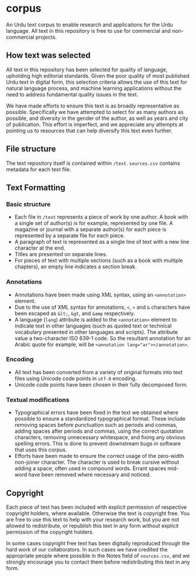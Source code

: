 # corpus

An Urdu text corpus to enable research and applications for the Urdu language. All text in this repository is free to use for commercial and non-commercial projects.

## How text was selected

All text in this repository has been selected for quality of language, upholding high editorial standards. Given the poor quality of most published Urdu text in digital form, this selection criteria allows the use of this text for natural language process, and machine learning applications without the need to address fundamental quality issues in the text.

We have made efforts to ensure this text is as broadly representative as possible. Specifically we have attempted to select for as many authors as possible, and diversity in the gender of the author, as well as years and city of publication. This effort is imperfect, and we appreciate any attempts at pointing us to resources that can help diversify this text even further.

## File structure

The text repository itself is contained within `/text`. `sources.csv` contains metadata for each text file.

## Text Formatting

### Basic structure

- Each file in `/text` represents a piece of work by one author. A book with a single set of author(s) is for example, represented by one file. A magazine or journal with a separate author(s) for each piece is represented by a separate file for each piece.
- A paragraph of text is represented as a single line of text with a new line character at the end.
- Titles are presented on separate lines.
- For pieces of text with multiple sections (such as a book with multiple chapters), an empty line indicates a section break.

### Annotations

- Annotations have been made using XML syntax, using an ```<annotation>``` element.
- Due to the use of XML syntax for annotations, ```<```, ```>``` and ```&``` characters have been escaped as ```&lt;```, ```&gt```, and ```&amp``` respectively.
- A language (```lang```) attribute is added to the ```<annotation>``` element to indicate text in other languages (such as quoted text or technical vocabulary presented in other languages and scripts). The attribute value a two-character ISO 639-1 code. So the resultant annotation for an Arabic quote for example, will be ```<annotation lang="ar"></annotation>```. 

### Encoding

- All text has been converted from a variety of original formats into text files using Unicode code points in ```utf-8``` encoding.
- Unicode code points have been chosen in their fully decomposed form. 

### Textual modifications

- Typographical errors have been fixed in the text we obtained where possible to ensure a standardized typographical format. These include removing spaces before punctuation such as periods and commas, adding spaces after periods and commas, using the correct quotation characters, removing unnecessary whitespace, and fixing any obvious spelling errors. This is done to prevent downstream bugs in software that uses this corpus.
- Efforts have been made to ensure the correct usage of the zero-width non-joiner character. The character is used to break cursive without adding a space, often used in compound words. Errant spaces mid-word have been removed where necessary and noticed.

## Copyright

Each piece of text has been included with explicit permission of respective copyright holders, where available. Otherwise the text is copyright free. You are free to use this text to help with your research work, but you are not allowed to redistribute, or republish this text in any form without explicit permission of the copyright holders.

In some cases copyright free text has been digitally reproduced through the hard work of our collaborators. In such cases we have credited the appropriate people where possible in the Notes field of `sources.csv`, and we strongly encourage you to contact them before redistributing this text in any form.